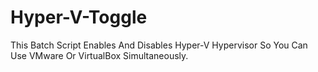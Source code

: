# Hyper-V-Toggle
This Batch Script Enables And Disables Hyper-V Hypervisor So You Can Use VMware Or VirtualBox Simultaneously.
